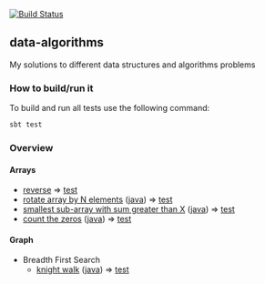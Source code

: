 
[![Build Status](https://travis-ci.org/viktor-podzigun/data-algorithms.svg?branch=master)](https://travis-ci.org/viktor-podzigun/data-algorithms)

## data-algorithms
My solutions to different data structures and algorithms problems

### How to build/run it

To build and run all tests use the following command:
```bash
sbt test
```

### Overview

#### Arrays

* [reverse](src/main/java/algorithms/array/ReverseArray.java)
  => [test](src/test/scala/algorithms/array/ReverseArraySpec.scala)
* [rotate array by N elements](https://practice.geeksforgeeks.org/problems/rotate-array-by-n-elements/0)
  ([java](src/main/java/algorithms/array/RotateArray.java))
  => [test](src/test/scala/algorithms/array/RotateArraySpec.scala)
* [smallest sub-array with sum greater than X](https://practice.geeksforgeeks.org/problems/smallest-subarray-with-sum-greater-than-x/0)
  ([java](src/main/java/algorithms/array/SmallestSubArray.java))
  => [test](src/test/scala/algorithms/array/SmallestSubArraySpec.scala)
* [count the zeros](https://practice.geeksforgeeks.org/problems/count-the-zeros/0)
  ([java](src/main/java/algorithms/array/CountZeros.java))
  => [test](src/test/scala/algorithms/array/CountZerosSpec.scala)

#### Graph

* Breadth First Search
  * [knight walk](https://practice.geeksforgeeks.org/problems/knight-walk/0/)
    ([java](src/main/java/algorithms/graph/bfs/KnightWalk.java))
    => [test](src/test/scala/algorithms/graph/bfs/KnightWalkSpec.scala)

